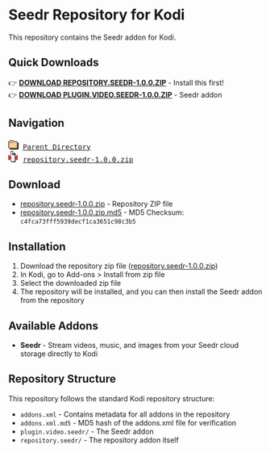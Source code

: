 # Seedr Repository for Kodi

This repository contains the Seedr addon for Kodi.

## Quick Downloads

👉 **[DOWNLOAD REPOSITORY.SEEDR-1.0.0.ZIP](repository.seedr-1.0.0.zip)** - Install this first!  
👉 **[DOWNLOAD PLUGIN.VIDEO.SEEDR-1.0.0.ZIP](../plugin.video.seedr/plugin.video.seedr-1.0.0.zip)** - Seedr addon

## Navigation

<pre>
<img src="../icons/folder.gif" alt="[DIR]"> <a href="../">Parent Directory</a>
<img src="../icons/compressed.gif" alt="[ZIP]"> <a href="repository.seedr-1.0.0.zip">repository.seedr-1.0.0.zip</a>
</pre>

## Download

- [repository.seedr-1.0.0.zip](repository.seedr-1.0.0.zip) - Repository ZIP file
- [repository.seedr-1.0.0.zip.md5](repository.seedr-1.0.0.zip.md5) - MD5 Checksum: `c4fca73fff5939decf1ca3651c98c3b5`

## Installation

1. Download the repository zip file ([repository.seedr-1.0.0.zip](repository.seedr-1.0.0.zip))
2. In Kodi, go to Add-ons > Install from zip file
3. Select the downloaded zip file
4. The repository will be installed, and you can then install the Seedr addon from the repository

## Available Addons

- **Seedr** - Stream videos, music, and images from your Seedr cloud storage directly to Kodi

## Repository Structure

This repository follows the standard Kodi repository structure:

- `addons.xml` - Contains metadata for all addons in the repository
- `addons.xml.md5` - MD5 hash of the addons.xml file for verification
- `plugin.video.seedr/` - The Seedr addon
- `repository.seedr/` - The repository addon itself
